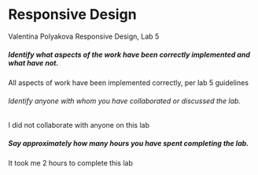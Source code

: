 # Responsive Design 
Valentina Polyakova Responsive Design, Lab 5

##### Identify what aspects of the work have been correctly implemented and what have not.
All aspects of work have been implemented correctly, per lab 5 guidelines

###### Identify anyone with whom you have collaborated or discussed the lab.
I did not collaborate with anyone on this lab

##### Say approximately how many hours you have spent completing the lab.
It took me 2 hours to complete this lab
